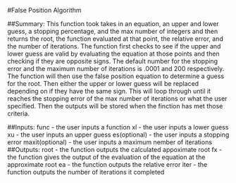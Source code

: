 #False Position Algorithm

##Summary: 
This function took takes in an equation, an upper and lower guess, a stopping percentage, and the max number of integers and then returns the root, the function evaluated at that point, the relative error, and the number of iterations. The function first checks to see if the upper and lower guess are valid by evaluating the equation at those points and then checking if they are opposite signs. The default number for the stopping error and the maximum number of iterations is .0001 and 200 respectively. The function will then use the false position equation to determine a guess for the root. Then either the upper or lower guess will be replaced depending on if they have the same sign. This will loop through until it reaches the stopping error of the max number of iterations or what the user specified. Then the outputs will be stored when the finction has met those criteria.

##Inputs: 
func - the user inputs a function
xl - the user inputs a lower guess
xu - the user inputs an upper guess
es(optional) - the user inputs a stopping error
maxit(optional) - the user inputs a maximum nember of iterations
##Outputs:
root - the function outputs the calculated appoximate root
fx - the function gives the output of the evaluation of the equation at the approximate root
ea - the function outputs the relative error
iter - the function outputs the number of iterations it completed
